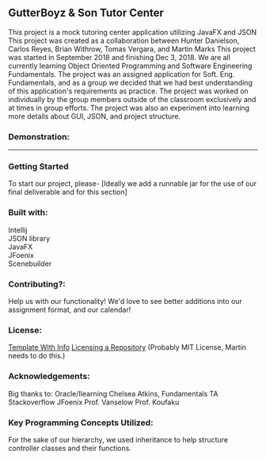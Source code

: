 ## GutterBoyz & Son Tutor Center
This project is a mock tutoring center application utilizing JavaFX and JSON
This project was created as a collaboration between Hunter Danielson, Carlos Reyes, Brian Withrow, Tomas Vergara, and Martin Marks
This project was started in September 2018 and finishing Dec 3, 2018. We are all currently learning Object Oriented Programming and Software Engineering Fundamentals.
The project was an assigned application for Soft. Eng. Fundamentals, and as a group we decided that we had best understanding of this application's requirements as practice.
The project was worked on individually by the group members outside of the classroom exclusively and at times in group efforts.
The project was also an experiment into learning more details about GUI, JSON, and project structure.

### Demonstration:
-----

### Getting Started
To start our project, please-
[Ideally we add a runnable jar for the use of our final deliverable and for this section]

### Built with:
Intellij  
JSON library  
JavaFX  
JFoenix  
Scenebuilder

### Contributing?:
Help us with our functionality! We'd love to see better additions into our assignment format, and our calendar!

### License:
[Template With Info](https://github.com/PV-COP/PV-README-TEMPLATE/blob/master/TemplateWithInfo.md)
[Licensing a Repository](https://help.github.com/articles/licensing-a-repository/)
(Probably MIT License, Martin needs to do this.)

### Acknowledgements:
Big thanks to:
Oracle/Ilearning
Chelsea Atkins, Fundamentals TA
Stackoverflow
JFoenix
Prof. Vanselow
Prof. Koufaku

### Key Programming Concepts Utilized:
For the sake of our hierarchy, we used inheritance to help structure controller classes and their functions.
